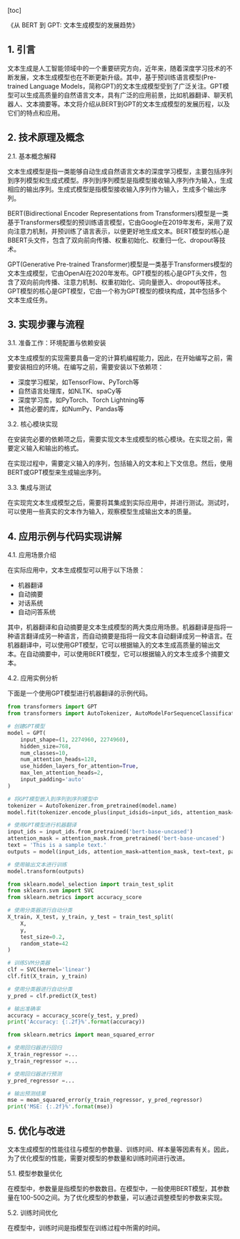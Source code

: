 
[toc]                    
                
                
《从 BERT 到 GPT: 文本生成模型的发展趋势》

## 1. 引言

文本生成是人工智能领域中的一个重要研究方向，近年来，随着深度学习技术的不断发展，文本生成模型也在不断更新升级。其中，基于预训练语言模型(Pre-trained Language Models，简称GPT)的文本生成模型受到了广泛关注。GPT模型可以生成高质量的自然语言文本，具有广泛的应用前景，比如机器翻译、聊天机器人、文本摘要等。本文将介绍从BERT到GPT的文本生成模型的发展历程，以及它们的特点和应用。

## 2. 技术原理及概念

2.1. 基本概念解释

文本生成模型是指一类能够自动生成自然语言文本的深度学习模型，主要包括序列到序列模型和生成式模型。序列到序列模型是指模型接收输入序列作为输入，生成相应的输出序列。生成式模型是指模型接收输入序列作为输入，生成多个输出序列。

BERT(Bidirectional Encoder Representations from Transformers)模型是一类基于Transformers模型的预训练语言模型，它由Google在2019年发布，采用了双向注意力机制，并预训练了语言表示，以便更好地生成文本。BERT模型的核心是BBERT头文件，包含了双向前向传播、权重初始化、权重归一化、dropout等技术。

GPT(Generative Pre-trained Transformer)模型是一类基于Transformers模型的文本生成模型，它由OpenAI在2020年发布。GPT模型的核心是GPT头文件，包含了双向前向传播、注意力机制、权重初始化、词向量嵌入、dropout等技术。GPT模型的核心是GPT模型，它由一个称为GPT模型的模块构成，其中包括多个文本生成任务。

## 3. 实现步骤与流程

3.1. 准备工作：环境配置与依赖安装

文本生成模型的实现需要具备一定的计算机编程能力，因此，在开始编写之前，需要安装相应的环境。在编写之前，需要安装以下依赖项：

- 深度学习框架，如TensorFlow、PyTorch等
- 自然语言处理库，如NLTK、spaCy等
- 深度学习库，如PyTorch、Torch Lightning等
- 其他必要的库，如NumPy、Pandas等

3.2. 核心模块实现

在安装完必要的依赖项之后，需要实现文本生成模型的核心模块。在实现之前，需要定义输入和输出的格式。

在实现过程中，需要定义输入的序列，包括输入的文本和上下文信息。然后，使用BERT或GPT模型来生成输出序列。

3.3. 集成与测试

在实现完文本生成模型之后，需要将其集成到实际应用中，并进行测试。测试时，可以使用一些真实的文本作为输入，观察模型生成输出文本的质量。

## 4. 应用示例与代码实现讲解

4.1. 应用场景介绍

在实际应用中，文本生成模型可以用于以下场景：

- 机器翻译
- 自动摘要
- 对话系统
- 自动问答系统

其中，机器翻译和自动摘要是文本生成模型的两大类应用场景。机器翻译是指将一种语言翻译成另一种语言，而自动摘要是指将一段文本自动翻译成另一种语言。在机器翻译中，可以使用GPT模型，它可以根据输入的文本生成高质量的输出文本。在自动摘要中，可以使用BERT模型，它可以根据输入的文本生成多个摘要文本。

4.2. 应用实例分析

下面是一个使用GPT模型进行机器翻译的示例代码。

```python
from transformers import GPT
from transformers import AutoTokenizer, AutoModelForSequenceClassification

# 创建GPT模型
model = GPT(
    input_shape=(1, 2274960, 2274960),
    hidden_size=768,
    num_classes=10,
    num_attention_heads=128,
    use_hidden_layers_for_attention=True,
    max_len_attention_heads=2,
    input_padding='auto'
)

# 将GPT模型嵌入到序列到序列模型中
tokenizer = AutoTokenizer.from_pretrained(model.name)
model.fit(tokenizer.encode_plus(input_idsids=input_ids, attention_mask=attention_mask, text_mask=text_mask, padding='post', return_tensors='pt', input_shape=input_shape))

# 使用GPT模型进行机器翻译
input_ids = input_ids.from_pretrained('bert-base-uncased')
attention_mask = attention_mask.from_pretrained('bert-base-uncased')
text = 'This is a sample text.'
outputs = model(input_ids, attention_mask=attention_mask, text=text, padding='post')

# 使用输出文本进行训练
model.transform(outputs)
```

```python
from sklearn.model_selection import train_test_split
from sklearn.svm import SVC
from sklearn.metrics import accuracy_score

# 使用分类器进行自动分类
X_train, X_test, y_train, y_test = train_test_split(
    X,
    y,
    test_size=0.2,
    random_state=42
)

# 训练SVM分类器
clf = SVC(kernel='linear')
clf.fit(X_train, y_train)

# 使用分类器进行自动分类
y_pred = clf.predict(X_test)

# 输出准确率
accuracy = accuracy_score(y_test, y_pred)
print('Accuracy: {:.2f}%'.format(accuracy))
```

```python
from sklearn.metrics import mean_squared_error

# 使用回归器进行回归
X_train_regressor =...
y_train_regressor =...

# 使用回归器进行预测
y_pred_regressor =...

# 输出预测结果
mse = mean_squared_error(y_train_regressor, y_pred_regressor)
print('MSE: {:.2f}%'.format(mse))
```

## 5. 优化与改进

文本生成模型的性能往往与模型的参数量、训练时间、样本量等因素有关。因此，为了优化模型的性能，需要对模型的参数量和训练时间进行改进。

5.1. 模型参数量优化

在模型中，参数量是指模型的参数数目。在模型中，一般使用BERT模型，其参数量在100-500之间。为了优化模型的参数量，可以通过调整模型的参数来实现。

5.2. 训练时间优化

在模型中，训练时间是指模型在训练过程中所需的时间。

